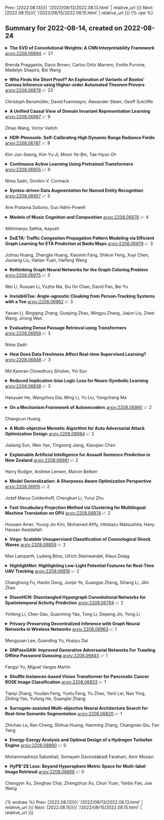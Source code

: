 Prev: [2022.08.13]({{ '/2022/08/13/2022.08.13.html' | relative_url }})  Next: [2022.08.15]({{ '/2022/08/15/2022.08.15.html' | relative_url }})
{% raw %}
## Summary for 2022-08-14, created on 2022-08-24


<details><summary><b>The SVD of Convolutional Weights: A CNN Interpretability Framework</b>
<a href="https://arxiv.org/abs/2208.06894">arxiv:2208.06894</a>
&#x1F4C8; 27 <br>
<p>Brenda Praggastis, Davis Brown, Carlos Ortiz Marrero, Emilie Purvine, Madelyn Shapiro, Bei Wang</p></summary>
<p>

**Abstract:** Deep neural networks used for image classification often use convolutional filters to extract distinguishing features before passing them to a linear classifier. Most interpretability literature focuses on providing semantic meaning to convolutional filters to explain a model's reasoning process and confirm its use of relevant information from the input domain. Fully connected layers can be studied by decomposing their weight matrices using a singular value decomposition, in effect studying the correlations between the rows in each matrix to discover the dynamics of the map. In this work we define a singular value decomposition for the weight tensor of a convolutional layer, which provides an analogous understanding of the correlations between filters, exposing the dynamics of the convolutional map. We validate our definition using recent results in random matrix theory. By applying the decomposition across the linear layers of an image classification network we suggest a framework against which interpretability methods might be applied using hypergraphs to model class separation. Rather than looking to the activations to explain the network, we use the singular vectors with the greatest corresponding singular values for each linear layer to identify those features most important to the network. We illustrate our approach with examples and introduce the DeepDataProfiler library, the analysis tool used for this study.

</p>
</details>

<details><summary><b>Who Finds the Short Proof? An Exploration of Variants of Boolos' Curious Inference using Higher-order Automated Theorem Provers</b>
<a href="https://arxiv.org/abs/2208.06879">arxiv:2208.06879</a>
&#x1F4C8; 23 <br>
<p>Christoph Benzmüller, David Fuenmayor, Alexander Steen, Geoff Sutcliffe</p></summary>
<p>

**Abstract:** This paper reports on an exploration of variants of Boolos' curious inference, using higher-order automated theorem provers (ATPs). Surprisingly, only a single shorthand notation had to be provided by hand. All higher-order lemmas required for obtaining short proof are automatically discovered by the ATPs. Given the observations and suggestions in this paper, full proof automation of Boolos' example on the speedup of proof lengths, and related examples, now seems to be within reach for higher-order ATPs.

</p>
</details>

<details><summary><b>A Unified Causal View of Domain Invariant Representation Learning</b>
<a href="https://arxiv.org/abs/2208.06987">arxiv:2208.06987</a>
&#x1F4C8; 9 <br>
<p>Zihao Wang, Victor Veitch</p></summary>
<p>

**Abstract:** Machine learning methods can be unreliable when deployed in domains that differ from the domains on which they were trained. To address this, we may wish to learn representations of data that are domain-invariant in the sense that we preserve data structure that is stable across domains, but throw out spuriously-varying parts. There are many representation-learning approaches of this type, including methods based on data augmentation, distributional invariances, and risk invariance. Unfortunately, when faced with any particular real-world domain shift, it is unclear which, if any, of these methods might be expected to work. The purpose of this paper is to show how the different methods relate to each other, and clarify the real-world circumstances under which each is expected to succeed. The key tool is a new notion of domain shift relying on the idea that causal relationships are invariant, but non-causal relationships (e.g., due to confounding) may vary.

</p>
</details>

<details><summary><b>HDR-Plenoxels: Self-Calibrating High Dynamic Range Radiance Fields</b>
<a href="https://arxiv.org/abs/2208.06787">arxiv:2208.06787</a>
&#x1F4C8; 8 <br>
<p>Kim Jun-Seong, Kim Yu-Ji, Moon Ye-Bin, Tae-Hyun Oh</p></summary>
<p>

**Abstract:** We propose high dynamic range radiance (HDR) fields, HDR-Plenoxels, that learn a plenoptic function of 3D HDR radiance fields, geometry information, and varying camera settings inherent in 2D low dynamic range (LDR) images. Our voxel-based volume rendering pipeline reconstructs HDR radiance fields with only multi-view LDR images taken from varying camera settings in an end-to-end manner and has a fast convergence speed. To deal with various cameras in real-world scenarios, we introduce a tone mapping module that models the digital in-camera imaging pipeline (ISP) and disentangles radiometric settings. Our tone mapping module allows us to render by controlling the radiometric settings of each novel view. Finally, we build a multi-view dataset with varying camera conditions, which fits our problem setting. Our experiments show that HDR-Plenoxels can express detail and high-quality HDR novel views from only LDR images with various cameras.

</p>
</details>

<details><summary><b>Continuous Active Learning Using Pretrained Transformers</b>
<a href="https://arxiv.org/abs/2208.06955">arxiv:2208.06955</a>
&#x1F4C8; 6 <br>
<p>Nima Sadri, Gordon V. Cormack</p></summary>
<p>

**Abstract:** Pre-trained and fine-tuned transformer models like BERT and T5 have improved the state of the art in ad-hoc retrieval and question-answering, but not as yet in high-recall information retrieval, where the objective is to retrieve substantially all relevant documents. We investigate whether the use of transformer-based models for reranking and/or featurization can improve the Baseline Model Implementation of the TREC Total Recall Track, which represents the current state of the art for high-recall information retrieval. We also introduce CALBERT, a model that can be used to continuously fine-tune a BERT-based model based on relevance feedback.

</p>
</details>

<details><summary><b>Syntax-driven Data Augmentation for Named Entity Recognition</b>
<a href="https://arxiv.org/abs/2208.06957">arxiv:2208.06957</a>
&#x1F4C8; 5 <br>
<p>Arie Pratama Sutiono, Gus Hahn-Powell</p></summary>
<p>

**Abstract:** In low resource settings, data augmentation strategies are commonly leveraged to improve performance. Numerous approaches have attempted document-level augmentation (e.g., text classification), but few studies have explored token-level augmentation. Performed naively, data augmentation can produce semantically incongruent and ungrammatical examples. In this work, we compare simple masked language model replacement and an augmentation method using constituency tree mutations to improve the performance of named entity recognition in low-resource settings with the aim of preserving linguistic cohesion of the augmented sentences.

</p>
</details>

<details><summary><b>Models of Music Cognition and Composition</b>
<a href="https://arxiv.org/abs/2208.06878">arxiv:2208.06878</a>
&#x1F4C8; 4 <br>
<p>Abhimanyu Sethia,  Aayush</p></summary>
<p>

**Abstract:** Much like most of cognition research, music cognition is an interdisciplinary field, which attempts to apply methods of cognitive science (neurological, computational and experimental) to understand the perception and process of composition of music. In this paper, we first motivate why music is relevant to cognitive scientists and give an overview of the approaches to computational modelling of music cognition. We then review literature on the various models of music perception, including non-computational models, computational non-cognitive models and computational cognitive models. Lastly, we review literature on modelling the creative behaviour and on computer systems capable of composing music. Since a lot of technical terms from music theory have been used, we have appended a list of relevant terms and their definitions at the end.

</p>
</details>

<details><summary><b>DuETA: Traffic Congestion Propagation Pattern Modeling via Efficient Graph Learning for ETA Prediction at Baidu Maps</b>
<a href="https://arxiv.org/abs/2208.06979">arxiv:2208.06979</a>
&#x1F4C8; 3 <br>
<p>Jizhou Huang, Zhengjie Huang, Xiaomin Fang, Shikun Feng, Xuyi Chen, Jiaxiang Liu, Haitao Yuan, Haifeng Wang</p></summary>
<p>

**Abstract:** Estimated time of arrival (ETA) prediction, also known as travel time estimation, is a fundamental task for a wide range of intelligent transportation applications, such as navigation, route planning, and ride-hailing services. To accurately predict the travel time of a route, it is essential to take into account both contextual and predictive factors, such as spatial-temporal interaction, driving behavior, and traffic congestion propagation inference. The ETA prediction models previously deployed at Baidu Maps have addressed the factors of spatial-temporal interaction (ConSTGAT) and driving behavior (SSML). In this work, we focus on modeling traffic congestion propagation patterns to improve ETA performance. Traffic congestion propagation pattern modeling is challenging, and it requires accounting for impact regions over time and cumulative effect of delay variations over time caused by traffic events on the road network. In this paper, we present a practical industrial-grade ETA prediction framework named DuETA. Specifically, we construct a congestion-sensitive graph based on the correlations of traffic patterns, and we develop a route-aware graph transformer to directly learn the long-distance correlations of the road segments. This design enables DuETA to capture the interactions between the road segment pairs that are spatially distant but highly correlated with traffic conditions. Extensive experiments are conducted on large-scale, real-world datasets collected from Baidu Maps. Experimental results show that ETA prediction can significantly benefit from the learned traffic congestion propagation patterns. In addition, DuETA has already been deployed in production at Baidu Maps, serving billions of requests every day. This demonstrates that DuETA is an industrial-grade and robust solution for large-scale ETA prediction services.

</p>
</details>

<details><summary><b>Rethinking Graph Neural Networks for the Graph Coloring Problem</b>
<a href="https://arxiv.org/abs/2208.06975">arxiv:2208.06975</a>
&#x1F4C8; 3 <br>
<p>Wei Li, Ruxuan Li, Yuzhe Ma, Siu On Chan, David Pan, Bei Yu</p></summary>
<p>

**Abstract:** Graph coloring, a classical and critical NP-hard problem, is the problem of assigning connected nodes as different colors as possible. However, we observe that state-of-the-art GNNs are less successful in the graph coloring problem. We analyze the reasons from two perspectives. First, most GNNs fail to generalize the task under homophily to heterophily, i.e., graphs where connected nodes are assigned different colors. Second, GNNs are bounded by the network depth, making them possible to be a local method, which has been demonstrated to be non-optimal in Maximum Independent Set (MIS) problem. In this paper, we focus on the aggregation-combine GNNs (AC-GNNs), a popular class of GNNs. We first define the power of AC-GNNs in the coloring problem as the capability to assign nodes different colors. The definition is different with previous one that is based on the assumption of homophily. We identify node pairs that AC-GNNs fail to discriminate. Furthermore, we show that any AC-GNN is a local coloring method, and any local coloring method is non-optimal by exploring the limits of local methods over sparse random graphs, thereby demonstrating the non-optimality of AC-GNNs due to its local property. We then prove the positive correlation between model depth and its coloring power. Moreover, we discuss the color equivariance of graphs to tackle some practical constraints such as the pre-fixing constraints. Following the discussions above, we summarize a series of rules a series of rules that make a GNN color equivariant and powerful in the coloring problem. Then, we propose a simple AC-GNN variation satisfying these rules. We empirically validate our theoretical findings and demonstrate that our simple model substantially outperforms state-of-the-art heuristic algorithms in both quality and runtime.

</p>
</details>

<details><summary><b>InvisibiliTee: Angle-agnostic Cloaking from Person-Tracking Systems with a Tee</b>
<a href="https://arxiv.org/abs/2208.06962">arxiv:2208.06962</a>
&#x1F4C8; 3 <br>
<p>Yaxian Li, Bingqing Zhang, Guoping Zhao, Mingyu Zhang, Jiajun Liu, Ziwei Wang, Jirong Wen</p></summary>
<p>

**Abstract:** After a survey for person-tracking system-induced privacy concerns, we propose a black-box adversarial attack method on state-of-the-art human detection models called InvisibiliTee. The method learns printable adversarial patterns for T-shirts that cloak wearers in the physical world in front of person-tracking systems. We design an angle-agnostic learning scheme which utilizes segmentation of the fashion dataset and a geometric warping process so the adversarial patterns generated are effective in fooling person detectors from all camera angles and for unseen black-box detection models. Empirical results in both digital and physical environments show that with the InvisibiliTee on, person-tracking systems' ability to detect the wearer drops significantly.

</p>
</details>

<details><summary><b>Evaluating Dense Passage Retrieval using Transformers</b>
<a href="https://arxiv.org/abs/2208.06959">arxiv:2208.06959</a>
&#x1F4C8; 3 <br>
<p>Nima Sadri</p></summary>
<p>

**Abstract:** Although representational retrieval models based on Transformers have been able to make major advances in the past few years, and despite the widely accepted conventions and best-practices for testing such models, a $\textit{standardized}$ evaluation framework for testing them has not been developed. In this work, we formalize the best practices and conventions followed by researchers in the literature, paving the path for more standardized evaluations - and therefore more fair comparisons between the models. Our framework (1) embeds the documents and queries; (2) for each query-document pair, computes the relevance score based on the dot product of the document and query embedding; (3) uses the $\texttt{dev}$ set of the MSMARCO dataset to evaluate the models; (4) uses the $\texttt{trec_eval}$ script to calculate MRR@100, which is the primary metric used to evaluate the models. Most importantly, we showcase the use of this framework by experimenting on some of the most well-known dense retrieval models.

</p>
</details>

<details><summary><b>How Does Data Freshness Affect Real-time Supervised Learning?</b>
<a href="https://arxiv.org/abs/2208.06948">arxiv:2208.06948</a>
&#x1F4C8; 3 <br>
<p>Md Kamran Chowdhury Shisher, Yin Sun</p></summary>
<p>

**Abstract:** In this paper, we analyze the impact of data freshness on real-time supervised learning, where a neural network is trained to infer a time-varying target (e.g., the position of the vehicle in front) based on features (e.g., video frames) observed at a sensing node (e.g., camera or lidar). One might expect that the performance of real-time supervised learning degrades monotonically as the feature becomes stale. Using an information-theoretic analysis, we show that this is true if the feature and target data sequence can be closely approximated as a Markov chain; it is not true if the data sequence is far from Markovian. Hence, the prediction error of real-time supervised learning is a function of the Age of Information (AoI), where the function could be non-monotonic. Several experiments are conducted to illustrate the monotonic and non-monotonic behaviors of the prediction error. To minimize the inference error in real-time, we propose a new "selection-from-buffer" model for sending the features, which is more general than the "generate-at-will" model used in earlier studies. By using Gittins and Whittle indices, low-complexity scheduling strategies are developed to minimize the inference error, where a new connection between the Gittins index theory and Age of Information (AoI) minimization is discovered. These scheduling results hold (i) for minimizing general AoI functions (monotonic or non-monotonic) and (ii) for general feature transmission time distributions. Data-driven evaluations are presented to illustrate the benefits of the proposed scheduling algorithms.

</p>
</details>

<details><summary><b>Reduced Implication-bias Logic Loss for Neuro-Symbolic Learning</b>
<a href="https://arxiv.org/abs/2208.06838">arxiv:2208.06838</a>
&#x1F4C8; 3 <br>
<p>Haoyuan He, Wangzhou Dai, Ming Li, Yu Liu, Yongchang Ma</p></summary>
<p>

**Abstract:** Integrating logical reasoning and machine learning by approximating logical inference with differentiable operators is a widely used technique in Neuro-Symbolic systems.
  However, some differentiable operators could bring a significant bias during backpropagation and degrade the performance of Neuro-Symbolic learning.
  In this paper, we reveal that this bias, named \textit{Implication Bias} is common in loss functions derived from fuzzy logic operators.
  Furthermore, we propose a simple yet effective method to transform the biased loss functions into \textit{Reduced Implication-bias Logic Loss (RILL)} to address the above problem.
  Empirical study shows that RILL can achieve significant improvements compared with the biased logic loss functions, especially when the knowledge base is incomplete, and keeps more robust than the compared methods when labelled data is insufficient.

</p>
</details>

<details><summary><b>On a Mechanism Framework of Autoencoders</b>
<a href="https://arxiv.org/abs/2208.06995">arxiv:2208.06995</a>
&#x1F4C8; 2 <br>
<p>Changcun Huang</p></summary>
<p>

**Abstract:** This paper proposes a theoretical framework on the mechanism of autoencoders. To the encoder part, under the main use of dimensionality reduction, we investigate its two fundamental properties: bijective maps and data disentangling. The general construction methods of an encoder that satisfies either or both of the above two properties are given. To the decoder part, as a consequence of the encoder constructions, we present a new basic principle of the solution, without using affine transforms. The generalization mechanism of autoencoders is modeled. The results of ReLU autoencoders are generalized to some non-ReLU cases, particularly for the sigmoid-unit autoencoder. Based on the theoretical framework above, we explain some experimental results of variational autoencoders, denoising autoencoders, and linear-unit autoencoders, with emphasis on the interpretation of the lower-dimensional representation of data via encoders; and the mechanism of image restoration through autoencoders is natural to be understood by those explanations. Compared to PCA and decision trees, the advantages of (generalized) autoencoders on dimensionality reduction and classification are demonstrated, respectively. Convolutional neural networks and randomly weighted neural networks are also interpreted by this framework.

</p>
</details>

<details><summary><b>A Multi-objective Memetic Algorithm for Auto Adversarial Attack Optimization Design</b>
<a href="https://arxiv.org/abs/2208.06984">arxiv:2208.06984</a>
&#x1F4C8; 2 <br>
<p>Jialiang Sun, Wen Yao, Tingsong Jiang, Xiaoqian Chen</p></summary>
<p>

**Abstract:** The phenomenon of adversarial examples has been revealed in variant scenarios. Recent studies show that well-designed adversarial defense strategies can improve the robustness of deep learning models against adversarial examples. However, with the rapid development of defense technologies, it also tends to be more difficult to evaluate the robustness of the defensed model due to the weak performance of existing manually designed adversarial attacks. To address the challenge, given the defensed model, the efficient adversarial attack with less computational burden and lower robust accuracy is needed to be further exploited. Therefore, we propose a multi-objective memetic algorithm for auto adversarial attack optimization design, which realizes the automatical search for the near-optimal adversarial attack towards defensed models. Firstly, the more general mathematical model of auto adversarial attack optimization design is constructed, where the search space includes not only the attacker operations, magnitude, iteration number, and loss functions but also the connection ways of multiple adversarial attacks. In addition, we develop a multi-objective memetic algorithm combining NSGA-II and local search to solve the optimization problem. Finally, to decrease the evaluation cost during the search, we propose a representative data selection strategy based on the sorting of cross entropy loss values of each images output by models. Experiments on CIFAR10, CIFAR100, and ImageNet datasets show the effectiveness of our proposed method.

</p>
</details>

<details><summary><b>Explainable Artificial Intelligence for Assault Sentence Prediction in New Zealand</b>
<a href="https://arxiv.org/abs/2208.06981">arxiv:2208.06981</a>
&#x1F4C8; 2 <br>
<p>Harry Rodger, Andrew Lensen, Marcin Betkier</p></summary>
<p>

**Abstract:** The judiciary has historically been conservative in its use of Artificial Intelligence, but recent advances in machine learning have prompted scholars to reconsider such use in tasks like sentence prediction. This paper investigates by experimentation the potential use of explainable artificial intelligence for predicting imprisonment sentences in assault cases in New Zealand's courts. We propose a proof-of-concept explainable model and verify in practice that it is fit for purpose, with predicted sentences accurate to within one year. We further analyse the model to understand the most influential phrases in sentence length prediction. We conclude the paper with an evaluative discussion of the future benefits and risks of different ways of using such an AI model in New Zealand's courts.

</p>
</details>

<details><summary><b>Model Generalization: A Sharpness Aware Optimization Perspective</b>
<a href="https://arxiv.org/abs/2208.06915">arxiv:2208.06915</a>
&#x1F4C8; 2 <br>
<p>Jozef Marus Coldenhoff, Chengkun Li, Yurui Zhu</p></summary>
<p>

**Abstract:** Sharpness-Aware Minimization (SAM) and adaptive sharpness-aware minimization (ASAM) aim to improve the model generalization. And in this project, we proposed three experiments to valid their generalization from the sharpness aware perspective. And our experiments show that sharpness aware-based optimization techniques could help to provide models with strong generalization ability. Our experiments also show that ASAM could improve the generalization performance on un-normalized data, but further research is needed to confirm this.

</p>
</details>

<details><summary><b>Fast Vocabulary Projection Method via Clustering for Multilingual Machine Translation on GPU</b>
<a href="https://arxiv.org/abs/2208.06874">arxiv:2208.06874</a>
&#x1F4C8; 2 <br>
<p>Hossam Amer, Young Jin Kim, Mohamed Afify, Hitokazu Matsushita, Hany Hassan Awadallah</p></summary>
<p>

**Abstract:** Multilingual Neural Machine Translation has been showing great success using transformer models. Deploying these models is challenging because they usually require large vocabulary (vocab) sizes for various languages. This limits the speed of predicting the output tokens in the last vocab projection layer. To alleviate these challenges, this paper proposes a fast vocabulary projection method via clustering which can be used for multilingual transformers on GPUs. First, we offline split the vocab search space into disjoint clusters given the hidden context vector of the decoder output, which results in much smaller vocab columns for vocab projection. Second, at inference time, the proposed method predicts the clusters and candidate active tokens for hidden context vectors at the vocab projection. This paper also includes analysis of different ways of building these clusters in multilingual settings. Our results show end-to-end speed gains in float16 GPU inference up to 25% while maintaining the BLEU score and slightly increasing memory cost. The proposed method speeds up the vocab projection step itself by up to 2.6x. We also conduct an extensive human evaluation to verify the proposed method preserves the quality of the translations from the original model.

</p>
</details>

<details><summary><b>Virgo: Scalable Unsupervised Classification of Cosmological Shock Waves</b>
<a href="https://arxiv.org/abs/2208.06859">arxiv:2208.06859</a>
&#x1F4C8; 2 <br>
<p>Max Lamparth, Ludwig Böss, Ulrich Steinwandel, Klaus Dolag</p></summary>
<p>

**Abstract:** Cosmological shock waves are essential to understanding the formation of cosmological structures. To study them, scientists run computationally expensive high-resolution 3D hydrodynamic simulations. Interpreting the simulation results is challenging because the resulting data sets are enormous, and the shock wave surfaces are hard to separate and classify due to their complex morphologies and multiple shock fronts intersecting. We introduce a novel pipeline, Virgo, combining physical motivation, scalability, and probabilistic robustness to tackle this unsolved unsupervised classification problem. To this end, we employ kernel principal component analysis with low-rank matrix approximations to denoise data sets of shocked particles and create labeled subsets. We perform supervised classification to recover full data resolution with stochastic variational deep kernel learning. We evaluate on three state-of-the-art data sets with varying complexity and achieve good results. The proposed pipeline runs automatically, has only a few hyperparameters, and performs well on all tested data sets. Our results are promising for large-scale applications, and we highlight now enabled future scientific work.

</p>
</details>

<details><summary><b>HighlightNet: Highlighting Low-Light Potential Features for Real-Time UAV Tracking</b>
<a href="https://arxiv.org/abs/2208.06818">arxiv:2208.06818</a>
&#x1F4C8; 2 <br>
<p>Changhong Fu, Haolin Dong, Junjie Ye, Guangze Zheng, Sihang Li, Jilin Zhao</p></summary>
<p>

**Abstract:** Low-light environments have posed a formidable challenge for robust unmanned aerial vehicle (UAV) tracking even with state-of-the-art (SOTA) trackers since the potential image features are hard to extract under adverse light conditions. Besides, due to the low visibility, accurate online selection of the object also becomes extremely difficult for human monitors to initialize UAV tracking in ground control stations. To solve these problems, this work proposes a novel enhancer, i.e., HighlightNet, to light up potential objects for both human operators and UAV trackers. By employing Transformer, HighlightNet can adjust enhancement parameters according to global features and is thus adaptive for the illumination variation. Pixel-level range mask is introduced to make HighlightNet more focused on the enhancement of the tracking object and regions without light sources. Furthermore, a soft truncation mechanism is built to prevent background noise from being mistaken for crucial features. Evaluations on image enhancement benchmarks demonstrate HighlightNet has advantages in facilitating human perception. Experiments on the public UAVDark135 benchmark show that HightlightNet is more suitable for UAV tracking tasks than other SOTA low-light enhancers. In addition, real-world tests on a typical UAV platform verify HightlightNet's practicability and efficiency in nighttime aerial tracking-related applications. The code and demo videos are available at https://github.com/vision4robotics/HighlightNet.

</p>
</details>

<details><summary><b>DisenHCN: Disentangled Hypergraph Convolutional Networks for Spatiotemporal Activity Prediction</b>
<a href="https://arxiv.org/abs/2208.06794">arxiv:2208.06794</a>
&#x1F4C8; 2 <br>
<p>Yinfeng Li, Chen Gao, Quanming Yao, Tong Li, Depeng Jin, Yong Li</p></summary>
<p>

**Abstract:** Spatiotemporal activity prediction, aiming to predict user activities at a specific location and time, is crucial for applications like urban planning and mobile advertising. Existing solutions based on tensor decomposition or graph embedding suffer from the following two major limitations: 1) ignoring the fine-grained similarities of user preferences; 2) user's modeling is entangled. In this work, we propose a hypergraph neural network model called DisenHCN to bridge the above gaps. In particular, we first unify the fine-grained user similarity and the complex matching between user preferences and spatiotemporal activity into a heterogeneous hypergraph. We then disentangle the user representations into different aspects (location-aware, time-aware, and activity-aware) and aggregate corresponding aspect's features on the constructed hypergraph, capturing high-order relations from different aspects and disentangles the impact of each aspect for final prediction. Extensive experiments show that our DisenHCN outperforms the state-of-the-art methods by 14.23% to 18.10% on four real-world datasets. Further studies also convincingly verify the rationality of each component in our DisenHCN.

</p>
</details>

<details><summary><b>Privacy-Preserving Decentralized Inference with Graph Neural Networks in Wireless Networks</b>
<a href="https://arxiv.org/abs/2208.06963">arxiv:2208.06963</a>
&#x1F4C8; 1 <br>
<p>Mengyuan Lee, Guanding Yu, Huaiyu Dai</p></summary>
<p>

**Abstract:** As an efficient neural network model for graph data, graph neural networks (GNNs) recently find successful applications for various wireless optimization problems. Given that the inference stage of GNNs can be naturally implemented in a decentralized manner, GNN is a potential enabler for decentralized control/management in the next-generation wireless communications. Privacy leakage, however, may occur due to the information exchanges among neighbors during decentralized inference with GNNs. To deal with this issue, in this paper, we analyze and enhance the privacy of decentralized inference with GNNs in wireless networks. Specifically, we adopt local differential privacy as the metric, and design novel privacy-preserving signals as well as privacy-guaranteed training algorithms to achieve privacy-preserving inference. We also define the SNR-privacy trade-off function to analyze the performance upper bound of decentralized inference with GNNs in wireless networks. To further enhance the communication and computation efficiency, we adopt the over-the-air computation technique and theoretically demonstrate its advantage in privacy preservation. Through extensive simulations on the synthetic graph data, we validate our theoretical analysis, verify the effectiveness of proposed privacy-preserving wireless signaling and privacy-guaranteed training algorithm, and offer some guidance on practical implementation.

</p>
</details>

<details><summary><b>GNPassGAN: Improved Generative Adversarial Networks For Trawling Offline Password Guessing</b>
<a href="https://arxiv.org/abs/2208.06943">arxiv:2208.06943</a>
&#x1F4C8; 1 <br>
<p>Fangyi Yu, Miguel Vargas Martin</p></summary>
<p>

**Abstract:** The security of passwords depends on a thorough understanding of the strategies used by attackers. Unfortunately, real-world adversaries use pragmatic guessing tactics like dictionary attacks, which are difficult to simulate in password security research. Dictionary attacks must be carefully configured and modified to represent an actual threat. This approach, however, needs domain-specific knowledge and expertise that are difficult to duplicate. This paper reviews various deep learning-based password guessing approaches that do not require domain knowledge or assumptions about users' password structures and combinations. It also introduces GNPassGAN, a password guessing tool built on generative adversarial networks for trawling offline attacks. In comparison to the state-of-the-art PassGAN model, GNPassGAN is capable of guessing 88.03\% more passwords and generating 31.69\% fewer duplicates.

</p>
</details>

<details><summary><b>Shuffle Instances-based Vision Transformer for Pancreatic Cancer ROSE Image Classification</b>
<a href="https://arxiv.org/abs/2208.06833">arxiv:2208.06833</a>
&#x1F4C8; 1 <br>
<p>Tianyi Zhang, Youdan Feng, Yunlu Feng, Yu Zhao, Yanli Lei, Nan Ying, Zhiling Yan, Yufang He, Guanglei Zhang</p></summary>
<p>

**Abstract:** The rapid on-site evaluation (ROSE) technique can signifi-cantly accelerate the diagnosis of pancreatic cancer by im-mediately analyzing the fast-stained cytopathological images. Computer-aided diagnosis (CAD) can potentially address the shortage of pathologists in ROSE. However, the cancerous patterns vary significantly between different samples, making the CAD task extremely challenging. Besides, the ROSE images have complicated perturbations regarding color distribution, brightness, and contrast due to different staining qualities and various acquisition device types. To address these challenges, we proposed a shuffle instances-based Vision Transformer (SI-ViT) approach, which can reduce the perturbations and enhance the modeling among the instances. With the regrouped bags of shuffle instances and their bag-level soft labels, the approach utilizes a regression head to make the model focus on the cells rather than various perturbations. Simultaneously, combined with a classification head, the model can effectively identify the general distributive patterns among different instances. The results demonstrate significant improvements in the classification accuracy with more accurate attention regions, indicating that the diverse patterns of ROSE images are effectively extracted, and the complicated perturbations are significantly reduced. It also suggests that the SI-ViT has excellent potential in analyzing cytopathological images. The code and experimental results are available at https://github.com/sagizty/MIL-SI.

</p>
</details>

<details><summary><b>Surrogate-assisted Multi-objective Neural Architecture Search for Real-time Semantic Segmentation</b>
<a href="https://arxiv.org/abs/2208.06820">arxiv:2208.06820</a>
&#x1F4C8; 1 <br>
<p>Zhichao Lu, Ran Cheng, Shihua Huang, Haoming Zhang, Changxiao Qiu, Fan Yang</p></summary>
<p>

**Abstract:** The architectural advancements in deep neural networks have led to remarkable leap-forwards across a broad array of computer vision tasks. Instead of relying on human expertise, neural architecture search (NAS) has emerged as a promising avenue toward automating the design of architectures. While recent achievements in image classification have suggested opportunities, the promises of NAS have yet to be thoroughly assessed on more challenging tasks of semantic segmentation. The main challenges of applying NAS to semantic segmentation arise from two aspects: (i) high-resolution images to be processed; (ii) additional requirement of real-time inference speed (i.e., real-time semantic segmentation) for applications such as autonomous driving. To meet such challenges, we propose a surrogate-assisted multi-objective method in this paper. Through a series of customized prediction models, our method effectively transforms the original NAS task into an ordinary multi-objective optimization problem. Followed by a hierarchical pre-screening criterion for in-fill selection, our method progressively achieves a set of efficient architectures trading-off between segmentation accuracy and inference speed. Empirical evaluations on three benchmark datasets together with an application using Huawei Atlas 200 DK suggest that our method can identify architectures significantly outperforming existing state-of-the-art architectures designed both manually by human experts and automatically by other NAS methods.

</p>
</details>

<details><summary><b>Energy-Exergy Analysis and Optimal Design of a Hydrogen Turbofan Engine</b>
<a href="https://arxiv.org/abs/2208.08890">arxiv:2208.08890</a>
&#x1F4C8; 0 <br>
<p>Mohammadreza Sabzehali, Somayeh Davoodabadi Farahani, Amir Mosavi</p></summary>
<p>

**Abstract:** In this study, the effect of inlet air cooling and fuel type on the performance parameters of thrust-specific fuel consumption (TSFC), thermal and exergetic efficiencies, entropy generation rate, and Nitrogen oxide emission intensity index (SNOx) of the GENX 1B70 engine is analyzed in two states of take-off and on design. The results show that with a 20-degree delicious reduction in inlet air temperature on design conditions and JP10 fuel usage, the thermal efficiency and entropy generation rate, thrust and fuel mass flow rate, and TSFC of the engine increase by 1.85 percent, 16.51 percent, 11.76 percent, 10.53 percent, and 2.15 percent and SNOx and exergetic efficiency decrease by 2.11 percent and 26.60 percent, respectively. Also, optimization of the GENX 1B70 engine cycle as hydrogen fuel usage with three separate objective functions: thrust maximization, thermal efficiency maximization, and propulsive efficiency maximization on design point condition was performed based on the Genetic algorithm. Based on the economic approach and exero-environmental, the best cycles from the optimal states were selected using the TOPSIS algorithm. In on design conditions, entropy generation rate, nitrogen oxide production rate, and TSFC for the chosen cycle based on the economic approach +18.89 percent, +10.01 percent, and -0.21percent, respectively, and based on the exero-environmental approach -54.03percent, -42.02percent, and +21.44percent change compared to the base engine, respectively.

</p>
</details>

<details><summary><b>HyP$^2$ Loss: Beyond Hypersphere Metric Space for Multi-label Image Retrieval</b>
<a href="https://arxiv.org/abs/2208.06866">arxiv:2208.06866</a>
&#x1F4C8; 0 <br>
<p>Chengyin Xu, Zenghao Chai, Zhengzhuo Xu, Chun Yuan, Yanbo Fan, Jue Wang</p></summary>
<p>

**Abstract:** Image retrieval has become an increasingly appealing technique with broad multimedia application prospects, where deep hashing serves as the dominant branch towards low storage and efficient retrieval. In this paper, we carried out in-depth investigations on metric learning in deep hashing for establishing a powerful metric space in multi-label scenarios, where the pair loss suffers high computational overhead and converge difficulty, while the proxy loss is theoretically incapable of expressing the profound label dependencies and exhibits conflicts in the constructed hypersphere space. To address the problems, we propose a novel metric learning framework with Hybrid Proxy-Pair Loss (HyP$^2$ Loss) that constructs an expressive metric space with efficient training complexity w.r.t. the whole dataset. The proposed HyP$^2$ Loss focuses on optimizing the hypersphere space by learnable proxies and excavating data-to-data correlations of irrelevant pairs, which integrates sufficient data correspondence of pair-based methods and high-efficiency of proxy-based methods. Extensive experiments on four standard multi-label benchmarks justify the proposed method outperforms the state-of-the-art, is robust among different hash bits and achieves significant performance gains with a faster, more stable convergence speed. Our code is available at https://github.com/JerryXu0129/HyP2-Loss.

</p>
</details>


{% endraw %}
Prev: [2022.08.13]({{ '/2022/08/13/2022.08.13.html' | relative_url }})  Next: [2022.08.15]({{ '/2022/08/15/2022.08.15.html' | relative_url }})